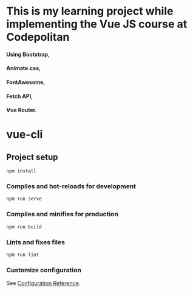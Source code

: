 
# This is my learning project while implementing the Vue JS course at Codepolitan

#### Using Bootstrap,
#### Animate.css,
#### FontAwesome,
#### Fetch API,
#### Vue Router.

# vue-cli

## Project setup
```
npm install
```

### Compiles and hot-reloads for development
```
npm run serve
```

### Compiles and minifies for production
```
npm run build
```

### Lints and fixes files
```
npm run lint
```

### Customize configuration
See [Configuration Reference](https://cli.vuejs.org/config/).
